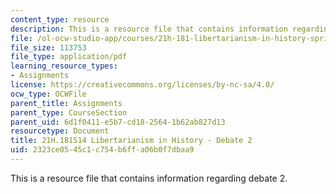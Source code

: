 ```yaml
---
content_type: resource
description: This is a resource file that contains information regarding debate 2.
file: /ol-ocw-studio-app/courses/21h-181-libertarianism-in-history-spring-2014/2323ce0545c1c754b6ffa06b0f7dbaa9_MIT21H_181S14_Debate2.pdf
file_size: 113753
file_type: application/pdf
learning_resource_types:
- Assignments
license: https://creativecommons.org/licenses/by-nc-sa/4.0/
ocw_type: OCWFile
parent_title: Assignments
parent_type: CourseSection
parent_uid: 6d1f0411-e5b7-cd18-2564-1b62ab827d13
resourcetype: Document
title: 21H.181S14 Libertarianism in History - Debate 2
uid: 2323ce05-45c1-c754-b6ff-a06b0f7dbaa9
---
```

This is a resource file that contains information regarding debate 2.